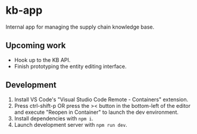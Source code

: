 # kb-app

Internal app for managing the supply chain knowledge base.

## Upcoming work

- Hook up to the KB API.
- Finish prototyping the entity editing interface.

## Development

1. Install VS Code's "Visual Studio Code Remote - Containers" extension.
2. Press ctrl-shift-p OR press the >< button in the bottom-left of the editor and execute "Reopen in Container" to launch the dev environment.
3. Install dependencies with `npm i`.
4. Launch development server with `npm run dev`.
